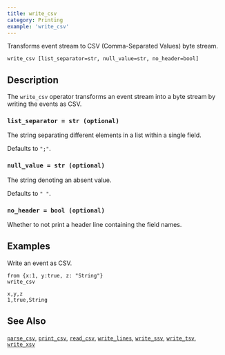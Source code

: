 ```yaml
---
title: write_csv
category: Printing
example: 'write_csv'
---
```


Transforms event stream to CSV (Comma-Separated Values) byte stream.

```tql
write_csv [list_separator=str, null_value=str, no_header=bool]
```

## Description

The `write_csv` operator transforms an event stream into a byte stream by writing
the events as CSV.

### `list_separator = str (optional)`

The string separating different elements in a list within a single field.

Defaults to `";"`.

### `null_value = str (optional)`

The string denoting an absent value.

Defaults to `" "`.

### `no_header = bool (optional)`

Whether to not print a header line containing the field names.

## Examples

Write an event as CSV.

```tql
from {x:1, y:true, z: "String"}
write_csv
```
```
x,y,z
1,true,String
```

## See Also

[`parse_csv`](/reference/functions/parse_csv),
[`print_csv`](/reference/functions/print_csv),
[`read_csv`](/reference/operators/read_csv),
[`write_lines`](/reference/operators/write_lines),
[`write_ssv`](/reference/operators/write_ssv),
[`write_tsv`](/reference/operators/write_tsv),
[`write_xsv`](/reference/operators/write_xsv)
